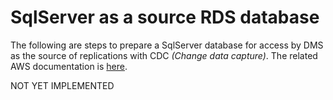 # SqlServer as a source RDS database

The following are steps to prepare a SqlServer database for access by DMS as the source of replications with CDC *(Change data capture)*.
The related AWS documentation is [here](https://docs.aws.amazon.com/dms/latest/userguide/CHAP_Source.SQLServer.html).

NOT YET IMPLEMENTED